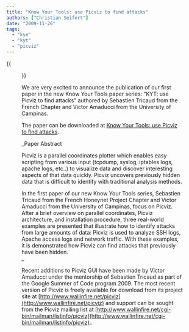 ```yaml
---
title: "Know Your Tools: use Picviz to find attacks"
authors: ["Christian Seifert"]
date: "2009-11-26"
tags: 
  - "kye"
  - "kyt"
  - "picviz"
---
```

{{<figure src="images/banner.png" alt="Banner" width="50%">}}

We are very excited to announce the publication of our first paper in the new Know Your Tools paper series: “KYT: use Picviz to find attacks” authored by Sebastien Tricaud from the French Chapter and Victor Amaducci from the University of Campinas.  
  
  
  
The paper can be downloaded at [Know Your Tools: use Picviz to find attacks](https://www.honeynet.org/node/499).  
  
  
  
_Paper Abstract  
  
Picviz is a parallel coordinates plotter which enables easy scripting from various input (tcpdump, syslog, iptables logs, apache logs, etc..) to visualize data and discover interesting aspects of that data quickly. Picviz uncovers previously hidden data that is difficult to identify with traditional analysis methods.  
  
  
  
In the first paper of our new Know Your Tools series, Sebastien Tricaud from the French Honeynet Project Chapter and Victor Amaducci from the University of Campinas, focus on Picviz. After a brief overview on parallel coordinates, Picviz architecture, and installation procedure, three real-world examples are presented that illustrate how to identify attacks from large amounts of data: Picviz is used to analyze SSH logs, Apache access logs and network traffic. With these examples, it is demonstrated how Picviz can find attacks that previously have been hidden.  
_  
  
  
  
Recent additions to Picviz GUI have been made by Victor Amaducci under the mentorship of Sebastien Tricaud as part of the Google Summer of Code program 2009. The most recent version of Picviz is freely available for download from its project site at [http://www.wallinfire.net/picviz](http://www.wallinfire.net/picviz) and support can be sought from the Picviz mailing list at [http://www.wallinfire.net/cgi-bin/mailman/listinfo/picviz](http://www.wallinfire.net/cgi-bin/mailman/listinfo/picviz)..
